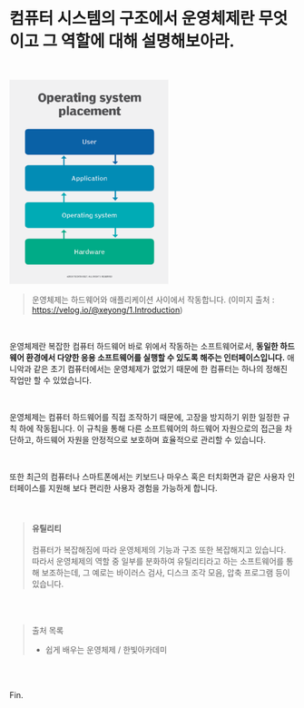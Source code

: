 # 컴퓨터 시스템의 구조에서 운영체제란 무엇이고 그 역할에 대해 설명해보아라.

<br>

![What is an Operating System (OS)?](hogeun.assets/whatis-how_operating_systems_work_half_column_mobile.png)

>운영체제는 하드웨어와 애플리케이션 사이에서 작동합니다. (이미지 출처 : https://velog.io/@xeyong/1.Introduction)

<br>

운영체제란 복잡한 컴퓨터 하드웨어 바로 위에서 작동하는 소프트웨어로서, **동일한 하드웨어 환경에서 다양한 응용 소프트웨어를 실행할 수 있도록 해주는 인터페이스입니다.** 애니악과 같은 초기 컴퓨터에서는 운영체제가 없었기 때문에 한 컴퓨터는 하나의 정해진 작업만 할 수 있었습니다.

<br>

운영체제는 컴퓨터 하드웨어를 직접 조작하기 때문에, 고장을 방지하기 위한 일정한 규칙 하에 작동됩니다. 이 규칙을 통해 다른 소프트웨어의 하드웨어 자원으로의 접근을 차단하고, 하드웨어 자원을 안정적으로 보호하며 효율적으로 관리할 수 있습니다.

<br>

또한 최근의 컴퓨터나 스마트폰에서는 키보드나 마우스 혹은 터치화면과 같은 사용자 인터페이스를 지원해 보다 편리한 사용자 경험을 가능하게 합니다.

<br>

> #### 유틸리티
>
> 컴퓨터가 복잡해짐에 따라 운영체제의 기능과 구조 또한 복잡해지고 있습니다. 따라서 운영체제의 역할 중 일부를 분화하여 유틸리티라고 하는 소프트웨어를 통해 보조하는데, 그 예로는 바이러스 검사, 디스크 조각 모음, 압축 프로그램 등이 있습니다.

<br><br>

> 출처 목록
>
> * 쉽게 배우는 운영체제 / 한빛아카데미

<br><br>

Fin.